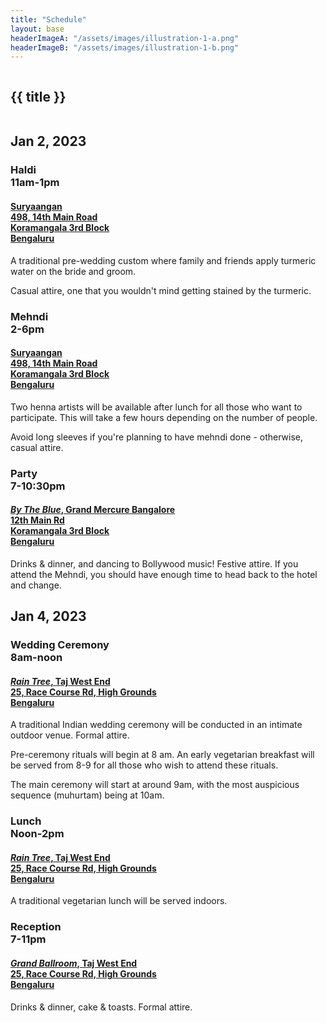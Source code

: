 ```yaml
---
title: "Schedule"
layout: base
headerImageA: "/assets/images/illustration-1-a.png"
headerImageB: "/assets/images/illustration-1-b.png"
---
```


<section class="page__header">
    <figure class="header__image left"><img src="{{ headerImageA }}" alt=""></figure>
    <h1 class="header__title">{{ title }}</h1>
    <figure class="header__image right"><img src="{{ headerImageB }}" alt=""></figure>
</section>
<section class="page__section">
    <article class="page__row">
        <div class="page__column">
            <h2 class="page__title">Jan 2, 2023</h2>
            <!-- <h3 class="page__subtitle">
                Grand Mercure, Bangalore<br>
                12th Main Rd, 3rd Block, Koramangala
            </h3> -->
        </div>
        <div class="page__column">
            <div class="page__description-section">
                <h3 class="page__description-title">
                    Haldi<br>
                    11am-1pm
                </h3>
                <h4 class="page__description-subtitle">
                    <a href="https://goo.gl/maps/KDqJc1ggVaeUkKso8" target="_blank">
                        Suryaangan<br>
                        498, 14th Main Road<br>
                        Koramangala 3rd Block<br>
                        Bengaluru
                    </a>
                </h4>
                <p class="page__description">A traditional pre-wedding custom where family and friends apply turmeric
                    water on the bride and groom.</p>
                <p class="page__description">Casual attire, one that you wouldn't mind getting stained by the turmeric.
                </p>
            </div>
            <div class="page__description-section">
                <h3 class="page__description-title">
                    Mehndi<br>
                    2-6pm
                </h3>
                <h4 class="page__description-subtitle">
                    <a href="https://goo.gl/maps/KDqJc1ggVaeUkKso8" target="_blank">
                        Suryaangan<br>
                        498, 14th Main Road<br>
                        Koramangala 3rd Block<br>
                        Bengaluru
                    </a>
                </h4>
                <p class="page__description">Two henna artists will be available after lunch for all those who want to
                    participate.
                    This will take a few hours depending on the number of people.</p>
                <p class="page__description">Avoid long sleeves if you're planning to have mehndi done - otherwise,
                    casual attire.</p>
            </div>
            <div class="page__description-section">
                <h3 class="page__description-title">
                    Party<br>
                    7-10:30pm
                </h3>
                <h4 class="page__description-subtitle">
                    <a href="https://goo.gl/maps/UdaH16aQ9QyEsLpB8">
                        <i>By The Blue</i>, Grand Mercure Bangalore<br>
                        12th Main Rd<br>
                        Koramangala 3rd Block<br>
                        Bengaluru
                    </a>
                </h4>
                <p class="page__description">Drinks & dinner, and dancing to Bollywood music! Festive attire. If you
                    attend the Mehndi, you should have enough time to head back to the hotel and change.</p>
            </div>
        </div>
    </article>
    <article class="page__row">
        <div class="page__column">
            <h2 class="page__title">Jan 4, 2023</h2>
            <!-- <h3 class="page__subtitle">
                Taj West End, Bangalore<br>
                25, Race Course Rd, High Grounds
            </h3> -->
        </div>
        <div class="page__column">
            <div class="page__description-section">
                <h3 class="page__description-title">
                    Wedding Ceremony<br>
                    8am-noon
                </h3>
                <h4 class="page__description-subtitle">
                    <a href="https://goo.gl/maps/wggqf8gzoyQGhcA38">
                        <i>Rain Tree</i>, Taj West End<br>
                        25, Race Course Rd, High Grounds<br>
                        Bengaluru
                    </a>
                </h4>
                <p class="page__description">A traditional Indian wedding ceremony will be conducted in an intimate
                    outdoor venue. Formal attire.</p>
                <p class="page__description">Pre-ceremony rituals will begin at 8 am. An early vegetarian breakfast will
                    be served from 8-9 for all those who wish to attend these rituals.</p>
                <p class="page__description">The main ceremony will start at around 9am, with the most auspicious
                    sequence (muhurtam) being at 10am.</p>
            </div>
            <div class="page__description-section">
                <h3 class="page__description-title">
                    Lunch<br>
                    Noon-2pm
                </h3>
                <h4 class="page__description-subtitle">
                    <a href="https://goo.gl/maps/wggqf8gzoyQGhcA38">
                        <i>Rain Tree</i>, Taj West End<br>
                        25, Race Course Rd, High Grounds<br>
                        Bengaluru
                    </a>
                </h4>
                <p class="page__description">A traditional vegetarian lunch will be served indoors.</p>
            </div>
            <div class="page__description-section">
                <h3 class="page__description-title">
                    Reception<br>
                    7-11pm
                </h3>
                <h4 class="page__description-subtitle">
                    <a href="https://goo.gl/maps/wggqf8gzoyQGhcA38">
                        <i>Grand Ballroom</i>, Taj West End<br>
                        25, Race Course Rd, High Grounds<br>
                        Bengaluru
                    </a>
                </h4>
                <p class="page__description">Drinks & dinner, cake & toasts. Formal attire.</p>
            </div>
        </div>
    </article>
</section>